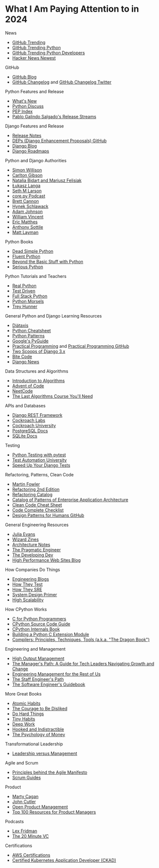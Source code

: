 # What I Am Paying Attention to in 2024

News
* [GitHub Trending](https://github.com/trending)
* [GitHub Trending Python](https://github.com/trending/python)
* [GitHub Trending Python Developers](https://github.com/trending/developers/python?since=daily)
* [Hacker News Newest](https://news.ycombinator.com/newest)

GitHub
* [GitHub Blog](https://github.blog)  
* [GitHub Changelog](https://github.blog/changelog/) and [GitHub Changelog Twitter](https://twitter.com/GHchangelog)

Python Features and Release
* [What's New](https://docs.python.org/dev/whatsnew/)
* [Python Discuss](https://discuss.python.org)
* [PEP Index](https://www.python.org/dev/peps)
* [Pablo Galindo Salgado's Release Streams](https://www.youtube.com/@PythonDiscord)

Django Features and Release
* [Release Notes](https://docs.djangoproject.com/en/dev/releases/)
* [DEPs (Django Enhancement Proposals) GitHub](https://github.com/django/deps)
* [Django Blog](https://www.djangoproject.com/weblog/)
* [Django Roadmaps](https://code.djangoproject.com/wiki)

Python and Django Authorities
* [Simon Willison](https://simonwillison.net/)
* [Carlton Gibson](https://noumenal.es/)
* [Natalia Bidart and Mariusz Felisiak](https://www.djangoproject.com/weblog/)
* [Łukasz Langa](https://lukasz.langa.pl/python/developer-in-residence/)
* [Seth M Larson](https://sethmlarson.dev/)
* [core.py Podcast](https://podcasters.spotify.com/pod/show/corepy/)
* [Brett Cannon](https://snarky.ca/)
* [Hynek Schlawack](https://hynek.me/)
* [Adam Johnson](https://adamj.eu/)
* [William Vincent](https://learndjango.com/)
* [Eric Matthes](https://ehmatthes.com/)
* [Anthony Sottile](https://www.youtube.com/anthonywritescode)
* [Matt Layman](https://www.mattlayman.com/)

Python Books
* [Dead Simple Python](https://www.amazon.com/Dead-Simple-Python-Idiomatic-Programmers/dp/1718500920)
* [Fluent Python](https://www.amazon.com/Fluent-Python-Concise-Effective-Programming/dp/1491946008)
* [Beyond the Basic Stuff with Python](https://nostarch.com/beyond-basic-stuff-python)
* [Serious Python](https://nostarch.com/seriouspython)

Python Tutorials and Teachers
* [Real Python](https://realpython.com/)
* [Test Driven](https://testdriven.io/blog/)
* [Full Stack Python](https://www.fullstackpython.com)
* [Python Morsels](https://www.pythonmorsels.com/articles/)
* [Trey Hunner](https://treyhunner.com/)

General Python and Django Learning Resources
* [Diátaxis](https://diataxis.fr/)
* [Python Cheatsheet](https://gto76.github.io/python-cheatsheet/)
* [Python Patterns](https://python-patterns.guide/)
* [Google's PyGuide](https://google.github.io/styleguide/pyguide.html)
* [Practical Programming](https://dabeaz-course.github.io/practical-python/) and [Practical Programming GitHub](https://github.com/dabeaz-course/practical-python)
* [Two Scoops of Django 3.x](https://www.feldroy.com/books/two-scoops-of-django-3-x)
* [Bite Code](https://www.bitecode.dev/)
* [Django News](https://django-news.com/)
  
Data Structures and Algorithms
* [Introduction to Algorithms](https://www.amazon.com/Introduction-Algorithms-fourth-Thomas-Cormen/dp/026204630X/)
* [Advent of Code](https://adventofcode.com/)
* [NeetCode](https://neetcode.io/)
* [The Last Algorithms Course You'll Need](https://theprimeagen.github.io/fem-algos/)

APIs and Databases
* [Django REST Framework](https://www.django-rest-framework.org/)
* [Cockroach Labs](https://www.cockroachlabs.com/)
* [Cockroach University](https://university.cockroachlabs.com/courses/)
* [PostgreSQL Docs](https://www.postgresql.org/docs/)
* [SQLite Docs](https://www.sqlite.org/docs.html)

Testing
* [Python Testing with pytest](https://pragprog.com/titles/bopytest2/python-testing-with-pytest-second-edition/)
* [Test Automation University](https://testautomationu.applitools.com/)
* [Speed Up Your Django Tests](https://adamchainz.gumroad.com/l/suydt)

Refactoring, Patterns, Clean Code
* [Martin Fowler](https://martinfowler.com)
* [Refactoring 2nd Edition](https://martinfowler.com/articles/refactoring-2nd-ed.html)
* [Refactoring Catalog](https://refactoring.com/catalog/)
* [Catalog of Patterns of Enterprise Application Architecture](https://martinfowler.com/eaaCatalog/)
* [Clean Code Cheat Sheet](https://github.com/charlax/professional-programming/blob/master/cheatsheets/Clean-Code-V2.4.pdf)
* [Code Complete Checklist](https://www.matthewjmiller.net/files/cc2e_checklists.pdf)
* [Design Patterns for Humans GitHub](https://github.com/kamranahmedse/design-patterns-for-humans)

General Engineering Resources
* [Julia Evans](https://jvns.ca/)
* [Wizard Zines](https://wizardzines.com/)
* [Architecture Notes](https://architecturenotes.co/)
* [The Pragmatic Engineer](https://blog.pragmaticengineer.com/)
* [The Developing Dev](https://www.developing.dev/)
* [High Performance Web Sites Blog](http://stevesouders.com/)

How Companies Do Things
* [Engineering Blogs](https://github.com/kilimchoi/engineering-blogs)
* [How They Test](https://github.com/abhivaikar/howtheytest)
* [How They SRE](https://github.com/upgundecha/howtheysre)
* [System Design Primer](https://github.com/donnemartin/system-design-primer)
* [High Scalability](http://highscalability.com/)

How CPython Works
* [C for Python Programmers](https://realpython.com/c-for-python-programmers/)
* [CPython Source Code Guide](https://realpython.com/cpython-source-code-guide/ )
* [CPython Internals Book](https://realpython.com/products/cpython-internals-book/)
* [Building a Python C Extension Module](https://realpython.com/build-python-c-extension-module/)
* [Compilers: Principles, Techniques, Tools (a.k.a. "The Dragon Book")](https://www.amazon.com/Compilers-Principles-Techniques-Tools-2nd/dp/0321486811)

Engineering and Management
* [High Output Management](https://www.amazon.com/dp/B015VACHOK)
* [The Manager's Path: A Guide for Tech Leaders Navigating Growth and Change](https://www.amazon.com/Managers-Path-Leaders-Navigating-Growth/dp/1491973897)
* [Engineering Management for the Rest of Us](https://www.amazon.com/Engineering-Management-Rest-Sarah-Drasner-ebook/dp/B0BGYVDX35)
* [The Staff Engineer's Path](https://www.oreilly.com/library/view/the-staff-engineers/9781098118723/)
* [The Software Engineer's Guidebook](https://www.engguidebook.com/)

More Great Books
* [Atomic Habits](https://jamesclear.com/atomic-habits)
* [The Courage to Be Disliked](https://www.amazon.com/Courage-Be-Disliked-Phenomenon-Happiness/dp/1501197274)
* [Do Hard Things](https://www.amazon.com/Hard-Things-Resilience-Surprising-Toughness/dp/006309861X)
* [Tiny Habits](https://www.amazon.com/Tiny-Habits-Changes-Change-Everything/dp/0358003326)
* [Deep Work](https://www.amazon.com/Deep-Work-Focused-Success-Distracted/dp/1455586692)
* [Hooked and Indistractible](https://www.nirandfar.com)
* [The Psychology of Money](https://www.amazon.com/Psychology-Money-Timeless-lessons-happiness/dp/0857197681)

Transformational Leadership
* [Leadership versus Management](https://www.linkedin.com/posts/marcus-koehnlein_leadership-management-organization-activity-7070036302271762432-Hhly/?)

Agile and Scrum
* [Principles behind the Agile Manifesto](https://agilemanifesto.org/principles.html)
* [Scrum Guides](http://www.scrumguides.org/scrum-guide.html)

Product
* [Marty Cagan](https://www.linkedin.com/in/cagan)
* [John Cutler](https://cutlefish.substack.com/)
* [Open Product Management](https://github.com/ProductHired/open-product-management)
* [Top 100 Resources for Product Managers](https://www.sachinrekhi.com/top-resources-for-product-managers)

Podcasts
* [Lex Fridman](https://www.youtube.com/c/lexfridman)
* [The 20 Minute VC](https://www.thetwentyminutevc.com/podcast/)

Certifications
* [AWS Certifications](https://aws.amazon.com/certification/)
* [Certified Kubernetes Application Developer (CKAD)](https://training.linuxfoundation.org/certification/certified-kubernetes-application-developer-ckad/)


<!--
PyVideo

JPMC

Check Notes
https://www.annualreview.life/ | The Ultimate Annual Review

2022 Personal Annual Report
https://fsmisc.s3.ca-central-1.amazonaws.com/2022+AR.pdf | https://fsmisc.s3.ca-central-1.amazonaws.com/2022+AR.pdf
https://fs.blog/annual-review/ | My Annual Report Framework

https://jvns.ca/blog/brag-documents/ | Get your work recognized: write a brag document

https://jacobian.org/2020/mar/13/layoffs-are-coming/
https://jacobian.org/2022/nov/9/transition-files/ | You should maintain a transition file - Jacob Kaplan-Moss
https://jacobian.org/help/ | Ways I'm available to help - Jacob Kaplan-Moss
https://twitter.com/andrewgodwin/status/1528830167598174208 | Andrew Godwin on Twitter: "I hope nobody needs this advice, but it's good nonetheless - a recession is likely coming, and layoffs soon after." / Twitter

https://en.wikipedia.org/wiki/T-shaped_skills | T-shaped skills - Wikipedia

Memory
* [Method of Loci Wikipedia](https://en.wikipedia.org/wiki/Method_of_loci)

https://snarky.ca/tag/syntactic-sugar/ | syntactic sugar - Tall, Snarky Canadian

https://www.developing.dev/p/5-skills-all-10x-engineers-have
https://twitter.com/ryanlpeterman/

https://nostarch.com/real-world-python | Real-World Python | No Starch Press

http://highscalability.com/start-here/ | Start Here - High Scalability -
http://highscalability.com/all-time-favorites/ | All Time Favorites -

https://2022.djangocon.us/talks/massively-increase-your-productivity-on/ | Massively increase your productivity on personal projects with comprehensive documentation and automated tests | DjangoCon US

https://frontendmasters.com/courses/algorithms/ | Algorithms & Data Structures | Learn Algorithms with TypeScript for Interviews

https://github.com/DanielJSottile/programming-notes/blob/master/notes.md

https://martinfowler.com/architecture/ | Software Architecture Guide

Bash docs
https://grymoire.com/Unix/Awk.html
https://grymoire.com/Unix/Grep.html
https://www.grymoire.com/Unix/Sed.html

https://git-scm.com/ | Git
https://git-scm.com/docs | Git - Reference

Bitbucket

Git Book
Boost your DX
-->
